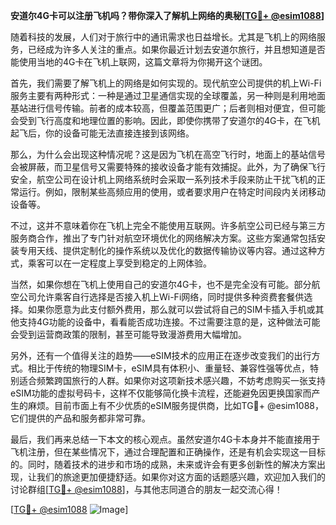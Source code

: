 **安道尔4G卡可以注册飞机吗？带你深入了解机上网络的奥秘[[TG💪+ @esim1088](https://t.me/s/esim1088)]**

随着科技的发展，人们对于旅行中的通讯需求也日益增长。尤其是飞机上的网络服务，已经成为许多人关注的重点。如果你最近计划去安道尔旅行，并且想知道是否能使用当地的4G卡在飞机上联网，这篇文章将为你揭开这个谜团。

首先，我们需要了解飞机上的网络是如何实现的。现代航空公司提供的机上Wi-Fi服务主要有两种形式：一种是通过卫星通信实现的全球覆盖，另一种则是利用地面基站进行信号传输。前者的成本较高，但覆盖范围更广；后者则相对便宜，但可能会受到飞行高度和地理位置的影响。因此，即使你携带了安道尔的4G卡，在飞机起飞后，你的设备可能无法直接连接到该网络。

那么，为什么会出现这种情况呢？这是因为飞机在高空飞行时，地面上的基站信号会被屏蔽，而卫星信号又需要特殊的接收设备才能有效捕捉。此外，为了确保飞行安全，航空公司在设计机上网络系统时会采取一系列技术手段来防止干扰飞机的正常运行。例如，限制某些高频应用的使用，或者要求用户在特定时间段内关闭移动设备等。

不过，这并不意味着你在飞机上完全不能使用互联网。许多航空公司已经与第三方服务商合作，推出了专门针对航空环境优化的网络解决方案。这些方案通常包括安装专用天线、提供定制化的操作系统以及优化的数据传输协议等内容。通过这种方式，乘客可以在一定程度上享受到稳定的上网体验。

当然，如果你想在飞机上使用自己的安道尔4G卡，也不是完全没有可能。部分航空公司允许乘客自行选择是否接入机上Wi-Fi网络，同时提供多种资费套餐供选择。如果你愿意为此支付额外费用，那么就可以尝试将自己的SIM卡插入手机或其他支持4G功能的设备中，看看能否成功连接。不过需要注意的是，这种做法可能会受到运营商政策的限制，甚至可能导致漫游费用大幅增加。

另外，还有一个值得关注的趋势——eSIM技术的应用正在逐步改变我们的出行方式。相比于传统的物理SIM卡，eSIM具有体积小、重量轻、兼容性强等优点，特别适合频繁跨国旅行的人群。如果你对这项新技术感兴趣，不妨考虑购买一张支持eSIM功能的虚拟号码卡，这样不仅能够简化换卡流程，还能避免因更换国家而产生的麻烦。目前市面上有不少优质的eSIM服务提供商，比如TG💪+ @esim1088，它们提供的产品和服务都非常可靠。

最后，我们再来总结一下本文的核心观点。虽然安道尔4G卡本身并不能直接用于飞机注册，但在某些情况下，通过合理配置和正确操作，还是有机会实现这一目标的。同时，随着技术的进步和市场的成熟，未来或许会有更多创新性的解决方案出现，让我们的旅途更加便捷舒适。如果你对这方面的话题感兴趣，欢迎加入我们的讨论群组[[TG💪+ @esim1088](https://t.me/s/esim1088)]，与其他志同道合的朋友一起交流心得！

[[TG💪+ @esim1088](https://t.me/s/esim1088) ![Image](https://i.postimg.cc/4NQfJmqS/Snipaste-2025-05-13-00-14-12.png)]